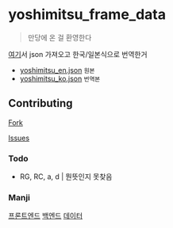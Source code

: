 # yoshimitsu_frame_data

>만당에 온 걸 환영한다

[여기](https://github.com/BKNR/mokujin)서 json 가져오고 한국/일본식으로 번역한거

 - [yoshimitsu_en.json](https://github.com/ManjiKR/yoshimitsu_frame_data/blob/master/yoshimitsu_en.json) `원본`
 - [yoshimitsu_ko.json](https://github.com/ManjiKR/yoshimitsu_frame_data/blob/master/yoshimitsu_ko.json) `번역본`

## Contributing

[Fork](https://github.com/ManjiKR/yoshimitsu_frame_data/fork)

[Issues](https://github.com/ManjiKR/yoshimitsu_frame_data/issues)

### Todo

 - RG, RC, a, d | 뭔뜻인지 못찾음

### Manji

[프론트엔드](https://github.com/ManjiKR/Manji)
[백엔드](https://github.com/ManjiKR/ManjiApi)
[데이터](https://github.com/ManjiKR/yoshimitsu_frame_data)
